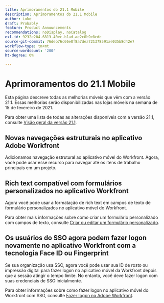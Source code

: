 ```yaml
---
title: Aprimoramentos do 21.1 Mobile
description: Aprimoramentos do 21.1 Mobile
author: Luke
draft: Probably
feature: Product Announcements
recommendations: noDisplay, noCatalog
exl-id: 9232e204-6813-40ec-b1ad-ae2c0b9e8cdc
source-git-commit: 76deb76c66e8f8a7dea721378591ae035b8d42e7
workflow-type: tm+mt
source-wordcount: '200'
ht-degree: 0%

---
```


# Aprimoramentos do 21.1 Mobile

Esta página descreve todas as melhorias móveis que vêm com a versão 21.1. Essas melhorias serão disponibilizadas nas lojas móveis na semana de 15 de fevereiro de 2021.

Para obter uma lista de todas as alterações disponíveis com a versão 21.1, consulte [Visão geral da versão 21.1](../../../product-announcements/product-releases/21.1-release-activity/21-1-release-overview.md).

## Novas navegações estruturais no aplicativo Adobe Workfront

Adicionamos navegação estrutural ao aplicativo móvel do Workfront. Agora, você pode usar esse recurso para navegar até os itens de trabalho principais em um projeto.

## Rich text compatível com formulários personalizados no aplicativo Workfront

Agora você pode usar a formatação de rich text em campos de texto de formulário personalizados no aplicativo móvel do Workfront.

Para obter mais informações sobre como criar um formulário personalizado com campos de texto, consulte [Criar ou editar um formulário personalizado](../../../administration-and-setup/customize-workfront/create-manage-custom-forms/create-or-edit-a-custom-form.md).

## Os usuários do SSO agora podem fazer logon novamente no aplicativo Workfront com a tecnologia Face ID ou Fingerprint

Se sua organização usa SSO, agora você pode usar sua ID de rosto ou impressão digital para fazer logon no aplicativo móvel da Workfront depois que a sessão atingir o tempo limite. No entanto, você deve fazer logon com suas credenciais de SSO inicialmente.

Para obter informações sobre como fazer logon no aplicativo móvel do Workfront com SSO, consulte [Fazer logon no Adobe Workfront](../../../workfront-basics/manage-your-account-and-profile/managing-your-workfront-account/log-in-to-workfront.md).
